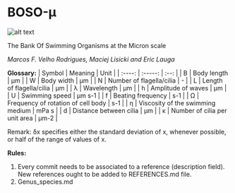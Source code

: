 # BOSO-μ
![alt text](https://github.com/marcos-fvr/BOSO-micro/blob/main/9-Figures/LOGO.png)

The Bank Of Swimming Organisms at the Micron scale

*Marcos F. Velho Rodrigues, Maciej Lisicki and Eric Lauga*

**Glossary:**
| Symbol | Meaning | Unit |
| :----: | :-----: | :--: |
| B | Body length | μm |
| W | Body width | μm |
| N | Number of flagella/cilia | - |
| L | Length of flagella/cilia | μm |
| λ | Wavelength | μm |
| h | Amplitude of waves | μm |
| U | Swimming speed | μm s-1 |
| f | Beating frequency | s-1 |
| Ω | Frequency of rotation of cell body | s-1 |
| η | Viscosity of the swimming medium | mPa s |
| d | Distance between cilia | μm |
| κ | Number of cilia per unit area | μm-2 |

Remark: δx specifies either the standard deviation of x, whenever possible, or half of the range of values of x.

**Rules:**
1. Every commit needs to be associated to a reference (description field). New references ought to be added to REFERENCES.md file.
1. Genus_species.md
